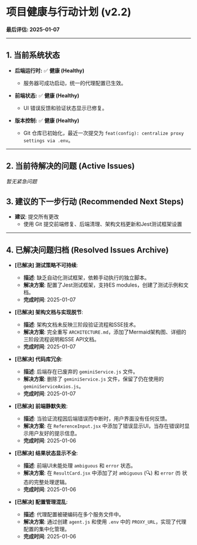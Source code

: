 # 项目健康与行动计划 (v2.2)

**最后评估: 2025-01-07**

---

## 1. 当前系统状态

- **后端运行时:** ✅ **健康 (Healthy)**
  - 服务器可成功启动，统一的代理配置已生效。

- **前端状态:** ✅ **健康 (Healthy)**
  - UI 错误反馈和验证状态显示已修复。

- **版本控制:** ✅ **健康 (Healthy)**
  - Git 仓库已初始化，最近一次提交为 `feat(config): centralize proxy settings via .env`。

---

## 2. 当前待解决的问题 (Active Issues)

*暂无紧急问题*

## 3. 建议的下一步行动 (Recommended Next Steps)

- **建议**: 提交所有更改
  - 使用 Git 提交前端修复、后端清理、架构文档更新和Jest测试框架设置

---

## 4. 已解决问题归档 (Resolved Issues Archive)

- **[已解决] 测试策略不可持续**:
  - **描述**: 缺乏自动化测试框架，依赖手动执行的独立脚本。
  - **解决方案**: 配置了Jest测试框架，支持ES modules，创建了测试示例和文档。
  - **完成时间**: 2025-01-07

- **[已解决] 架构文档与实现脱节**:
  - **描述**: 架构文档未反映三阶段验证流程和SSE技术。
  - **解决方案**: 完全重写 `ARCHITECTURE.md`，添加了Mermaid架构图、详细的三阶段流程说明和SSE API文档。
  - **完成时间**: 2025-01-07

- **[已解决] 代码库冗余**:
  - **描述**: 后端存在已废弃的 `geminiService.js` 文件。
  - **解决方案**: 删除了 `geminiService.js` 文件，保留了仍在使用的 `geminiServiceAxios.js`。
  - **完成时间**: 2025-01-07

- **[已解决] 前端静默失败**:
  - **描述**: 当验证流程因后端错误而中断时，用户界面没有任何反馈。
  - **解决方案**: 在 `ReferenceInput.jsx` 中添加了错误显示UI，当存在错误时显示用户友好的提示信息。
  - **完成时间**: 2025-01-06

- **[已解决] 结果状态显示不全**:
  - **描述**: 前端UI未能处理 `ambiguous` 和 `error` 状态。
  - **解决方案**: 在 `ResultCard.jsx` 中添加了对 `ambiguous` (🔍) 和 `error` (❗) 状态的完整处理逻辑。
  - **完成时间**: 2025-01-06

- **[已解决] 配置管理混乱**:
  - **描述**: 代理配置被硬编码在多个服务文件中。
  - **解决方案**: 通过创建 `agent.js` 和使用 `.env` 中的 `PROXY_URL`，实现了代理配置的集中化管理。
  - **完成时间**: 2025-01-06